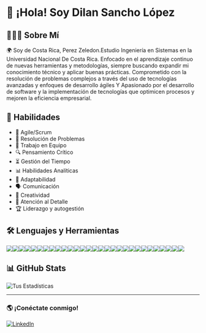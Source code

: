 # 👋 ¡Hola! Soy Dilan Sancho López

## 👨🏻‍💻 Sobre Mí  
🌍 Soy de Costa Rica, Perez Zeledon.Estudio Ingeniería en Sistemas en la Universidad Nacional De Costa Rica. Enfocado en el aprendizaje continuo de nuevas herramientas y metodologías, siempre buscando expandir mi conocimiento técnico y aplicar buenas prácticas.
Comprometido con la resolución de problemas complejos a través del uso de tecnologías avanzadas y enfoques de desarrollo ágiles Y Apasionado por el desarrollo de software y la implementación de tecnologías que optimicen procesos y mejoren la eficiencia empresarial.

## 💼 Habilidades  
- 🚀 Agile/Scrum  
- 🧠 Resolución de Problemas  
- 🤝 Trabajo en Equipo  
- 🔍 Pensamiento Crítico  
- ⏳ Gestión del Tiempo  
- 📊 Habilidades Analíticas  
- 🔄 Adaptabilidad  
- 🗣️ Comunicación  
- 🎨 Creatividad  
- 🎯 Atención al Detalle  
- 🏆 Liderazgo y autogestión  

## 🛠️ Lenguajes y Herramientas  
<div style="display: flex; flex-wrap: wrap;">
  <img src="https://img.shields.io/badge/Node.js-339933?style=for-the-badge&logo=nodedotjs&logoColor=white">
  <img src="https://img.shields.io/badge/Express.js-000000?style=for-the-badge&logo=express&logoColor=white">
  <img src="https://img.shields.io/badge/Firebase-FFCA28?style=for-the-badge&logo=firebase&logoColor=white">
  <img src="https://img.shields.io/badge/HTML5-E34F26?style=for-the-badge&logo=html5&logoColor=white">
  <img src="https://img.shields.io/badge/Postman-FF6C37?style=for-the-badge&logo=postman&logoColor=white">
  <img src="https://img.shields.io/badge/TypeScript-007ACC?style=for-the-badge&logo=typescript&logoColor=white">
  <img src="https://img.shields.io/badge/GraphQL-E10098?style=for-the-badge&logo=graphql&logoColor=white">
  <img src="https://img.shields.io/badge/Sass-CC6699?style=for-the-badge&logo=sass&logoColor=white">
  <img src="https://img.shields.io/badge/PostgreSQL-336791?style=for-the-badge&logo=postgresql&logoColor=white">
  <img src="https://img.shields.io/badge/Vue.js-4FC08D?style=for-the-badge&logo=vue.js&logoColor=white">
  <img src="https://img.shields.io/badge/IntelliJ_IDEA-000000?style=for-the-badge&logo=intellijidea&logoColor=white">
  <img src="https://img.shields.io/badge/Java-007396?style=for-the-badge&logo=java&logoColor=white">
  <img src="https://img.shields.io/badge/React-61DAFB?style=for-the-badge&logo=react&logoColor=black">
  <img src="https://img.shields.io/badge/AWS-232F3E?style=for-the-badge&logo=amazonaws&logoColor=white">
  <img src="https://img.shields.io/badge/Flask-000000?style=for-the-badge&logo=flask&logoColor=white">
  <img src="https://img.shields.io/badge/CSS3-1572B6?style=for-the-badge&logo=css3&logoColor=white">
  <img src="https://img.shields.io/badge/Tailwind_CSS-06B6D4?style=for-the-badge&logo=tailwindcss&logoColor=white">
  <img src="https://img.shields.io/badge/MongoDB-47A248?style=for-the-badge&logo=mongodb&logoColor=white">
  <img src="https://img.shields.io/badge/Odoo-714B67?style=for-the-badge&logo=odoo&logoColor=white">
  <img src="https://img.shields.io/badge/Bootstrap-7952B3?style=for-the-badge&logo=bootstrap&logoColor=white">
  <img src="https://img.shields.io/badge/JavaScript-F7DF1E?style=for-the-badge&logo=javascript&logoColor=black">
  <img src="https://img.shields.io/badge/MySQL-4479A1?style=for-the-badge&logo=mysql&logoColor=white">
  <img src="https://img.shields.io/badge/Git-F05032?style=for-the-badge&logo=git&logoColor=white">
  <img src="https://img.shields.io/badge/Visual_Studio_Code-0078D4?style=for-the-badge&logo=visualstudiocode&logoColor=white">
  <img src="https://img.shields.io/badge/GitHub-181717?style=for-the-badge&logo=github&logoColor=white">
  <img src="https://img.shields.io/badge/C%2B%2B-00599C?style=for-the-badge&logo=c%2B%2B&logoColor=white">
  <img src="https://img.shields.io/badge/TypeScript-007ACC?style=for-the-badge&logo=typescript&logoColor=white">
  <img src="https://img.shields.io/badge/Node.js-339933?style=for-the-badge&logo=nodedotjs&logoColor=white">
  <img src="https://img.shields.io/badge/React-61DAFB?style=for-the-badge&logo=react&logoColor=black">
</div>



## 📊 GitHub Stats  
![Tus Estadísticas](https://github-readme-stats.vercel.app/api?username=dilanSA132&show_icons=true&theme=tokyonight)  

---
### 🌎 ¡Conéctate conmigo!  
[![LinkedIn](https://img.shields.io/badge/LinkedIn-blue?style=for-the-badge&logo=linkedin)](https://www.linkedin.com/in/dilan-vinicio-sancho-lopez-830ab6323/)  


